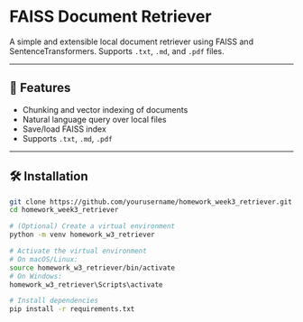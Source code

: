# FAISS Document Retriever

A simple and extensible local document retriever using FAISS and SentenceTransformers. Supports `.txt`, `.md`, and `.pdf` files.

---

## 🚀 Features

- Chunking and vector indexing of documents
- Natural language query over local files
- Save/load FAISS index
- Supports `.txt`, `.md`, `.pdf`

---

## 🛠 Installation

```bash
git clone https://github.com/yourusername/homework_week3_retriever.git
cd homework_week3_retriever

# (Optional) Create a virtual environment
python -m venv homework_w3_retriever

# Activate the virtual environment
# On macOS/Linux:
source homework_w3_retriever/bin/activate
# On Windows:
homework_w3_retriever\Scripts\activate

# Install dependencies
pip install -r requirements.txt
